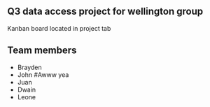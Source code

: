 ## Q3 data access project for wellington group
Kanban board located in project tab
## Team members
- Brayden
- John #Awww yea
- Juan
- Dwain
- Leone
